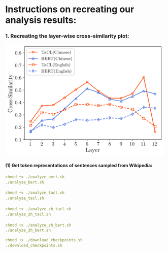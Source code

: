 # Instructions on recreating our analysis results:

### 1. Recreating the layer-wise cross-similarity plot:
<img src="https://github.com/yxuansu/TaCL/blob/main/analysis/cross-similarity.png" width="500" height="350">

#### (1) Get token representations of sentences sampled from Wikipedia:
```yaml
chmod +x ./analyze_bert.sh
./analyze_bert.sh

chmod +x ./analyze_tacl.sh
./analyze_tacl.sh

chmod +x ./analyze_zh_tacl.sh
./analyze_zh_tacl.sh

chmod +x ./analyze_zh_bert.sh
./analyze_zh_bert.sh
```

```yaml
chmod +x ./download_checkpoints.sh
./download_checkpoints.sh
```

